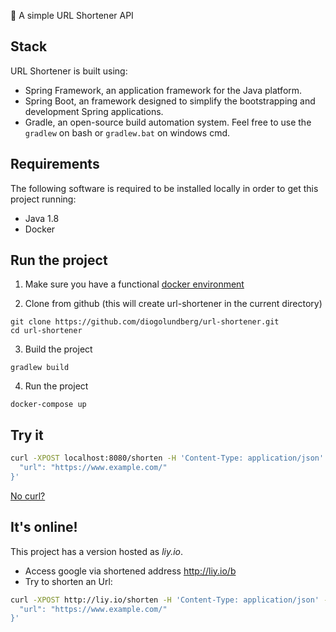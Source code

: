 🔗 A simple URL Shortener API

## Stack

URL Shortener is built using:

* Spring Framework, an application framework for the Java platform.
* Spring Boot, an framework designed to simplify the bootstrapping and development Spring applications.
* Gradle, an open-source build automation system. Feel free to use the `gradlew` on bash or `gradlew.bat` on windows cmd.

## Requirements

The following software is required to be installed locally in order to get this project running:

* Java 1.8
* Docker

## Run the project

1. Make sure you have a functional [docker environment](https://github.com/diogolundberg/url-shortener/wiki/Docker)


2. Clone from github (this will create url-shortener in the current directory)
```
git clone https://github.com/diogolundberg/url-shortener.git
cd url-shortener
```

3. Build the project
```
gradlew build
```

4. Run the project
```
docker-compose up
```

## Try it

```bash
curl -XPOST localhost:8080/shorten -H 'Content-Type: application/json' -d '{
  "url": "https://www.example.com/"
}'
```

[No curl?](https://onlinecurl.com/)

## It's online!

This project has a version hosted as *liy.io*.
* Access google via shortened address http://liy.io/b
* Try to shorten an Url:
```bash
curl -XPOST http://liy.io/shorten -H 'Content-Type: application/json' -d '{
  "url": "https://www.example.com/"
}'
```
